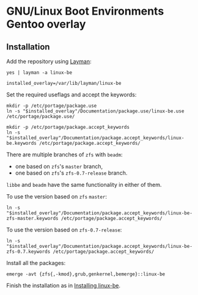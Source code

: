 # GNU/Linux Boot Environments Gentoo overlay

## Installation

Add the repository using [Layman](https://wiki.gentoo.org/wiki/Layman):
```
yes | layman -a linux-be

installed_overlay=/var/lib/layman/linux-be
```

Set the required useflags and accept the keywords:
```
mkdir -p /etc/portage/package.use
ln -s "$installed_overlay"/Documentation/package.use/linux-be.use /etc/portage/package.use/

mkdir -p /etc/portage/package.accept_keywords
ln -s "$installed_overlay"/Documentation/package.accept_keywords/linux-be.keywords /etc/portage/package.accept_keywords/
```

There are multiple branches of `zfs` with `beadm`:
- one based on `zfs`'s `master` branch,
- one based on `zfs`'s `zfs-0.7-release` branch.

`libbe` and `beadm` have the same functionality in either of them.

To use the version based on `zfs` `master`:
```
ln -s "$installed_overlay"/Documentation/package.accept_keywords/linux-be-zfs-master.keywords /etc/portage/package.accept_keywords/
```

To use the version based on `zfs-0.7-release`:
```
ln -s "$installed_overlay"/Documentation/package.accept_keywords/linux-be-zfs-0.7.keywords /etc/portage/package.accept_keywords/
```

Install all the packages:
```
emerge -avt {zfs{,-kmod},grub,genkernel,bemerge}::linux-be
```

Finish the installation as in [Installing linux-be](https://gitlab.com/linux-be/zfs/wikis/linux-be-installation/Installing-linux-be).

